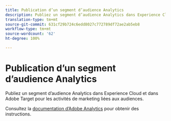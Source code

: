 ```yaml
---
title: Publication d’un segment d’audience Analytics
description: Publiez un segment d’audience Analytics dans Experience Cloud et dans Adobe Target pour les activités de marketing liées aux audiences.
translation-type: tm+mt
source-git-commit: 631cf29b724c6edd8027c772789df72ae2ab5eb8
workflow-type: tm+mt
source-wordcount: '62'
ht-degree: 100%

---
```



# Publication d’un segment d’audience Analytics

Publiez un segment d’audience Analytics dans Experience Cloud et dans Adobe Target pour les activités de marketing liées aux audiences.

Consultez la [documentation d’Adobe Analytics](https://docs.adobe.com/content/help/fr-FR/analytics/components/segmentation/segmentation-workflow/seg-publish.html) pour obtenir des instructions.
